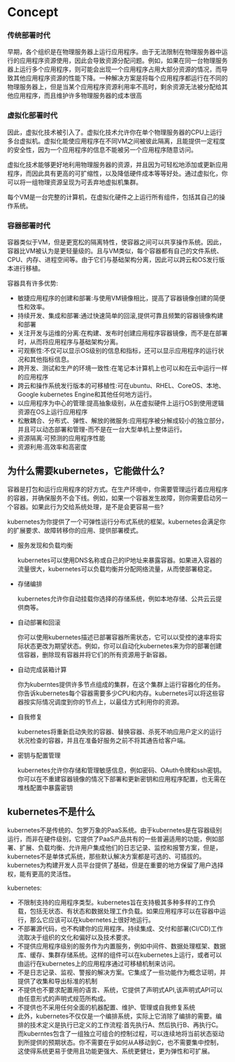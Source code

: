 # Concept


### 传统部署时代

早期，各个组织是在物理服务器上运行应用程序。由于无法限制在物理服务器中运行的应用程序资源使用，因此会导致资源分配问题。例如，如果在同一台物理服务器上运行多个应用程序，则可能会出现一个应用程序占用大部分资源的情况，而导致其他应用程序资源的性能下降。一种解决方案是将每个应用程序都运行在不同的物理服务器上，但是当某个应用程序资源利用率不高时，剩余资源无法被分配给其他应用程序，而且维护许多物理服务器的成本很高

### 虚拟化部署时代

因此，虚拟化技术被引入了。虚拟化技术允许你在单个物理服务器的CPU上运行多台虚拟机。虚拟化能使应用程序在不同VM之间被彼此隔离，且能提供一定程度的安全性，因为一个应用程序的信息不能被另一个应用程序随意访问。

虚拟化技术能够更好地利用物理服务器的资源，并且因为可轻松地添加或更新应用程序，而因此具有更高的可扩缩性，以及降低硬件成本等等好处。通过虚拟化，你可以将一组物理资源呈现为可丢弃地虚拟机集群。

每个VM是一台完整的计算机，在虚拟化硬件之上运行所有组件，包括其自己的操作系统。


### 容器部署时代


容器类似于VM，但是更宽松的隔离特性，使容器之间可以共享操作系统。因此，容器比VM被认为是更轻量级的。且与VM类似，每个容器都有自己的文件系统、CPU、内存、进程空间等。由于它们与基础架构分离，因此可以跨云和OS发行版本进行移植。

容器具有许多优势:
+ 敏捷应用程序的创建和部署:与使用VM镜像相比，提高了容器镜像创建的简便性和效率。
+ 持续开发、集成和部署:通过快速简单的回滚,提供可靠且频繁的容器镜像构建和部署
+ 关注开发与运维的分离:在构建、发布时创建应用程序容器镜像，而不是在部署时，从而将应用程序与基础架构分离。
+ 可观察性:不仅可以显示OS级别的信息和指标，还可以显示应用程序的运行状况和其他指标信息。
+ 跨开发、测试和生产的环境一致性:在笔记本计算机上也可以和在云中运行一样的应用程序
+ 跨云和操作系统发行版本的可移植性:可在ubuntu、RHEL、CoreOS、本地、Google kubernetes Engine和其他任何地方运行。
+ 以应用程序为中心的管理:提高抽象级别，从在虚拟硬件上运行OS到使用逻辑资源在OS上运行应用程序
+ 松散耦合、分布式、弹性、解放的微服务:应用程序被分解成较小的独立部分，并且可以动态部署和管理-而不是在一台大型单机上整体运行。
+ 资源隔离:可预测的应用程序性能
+ 资源利用:高效率和高密度

## 为什么需要kubernetes，它能做什么?

容器是打包和运行应用程序的好方式。在生产环境中，你需要管理运行着应用程序的容器，并确保服务不会下线。例如，如果一个容器发生故障，则你需要启动另一个容器。如果此行为交给系统处理，是不是会更容易一些?

kubernetes为你提供了一个可弹性运行分布式系统的框架。kubernetes会满足你的扩展要求、故障转移你的应用、提供部署模式。


+ 服务发现和负载均衡

    kubernetes可以使用DNS名称或自己的IP地址来暴露容器。如果进入容器的流量很大，kubernetes可以负载均衡并分配网络流量，从而使部署稳定。

+ 存储编排

    kubernetes允许你自动挂载你选择的存储系统，例如本地存储、公共云云提供商等。

+ 自动部署和回滚

     你可以使用kubernetes描述已部署容器所需状态，它可以以受控的速率将实际状态更改为期望状态。例如，你可以自动化kubernetes来为你的部署创建信容器，删除现有容器并将它们的所有资源用于新容器。

+ 自动完成装箱计算

     你为kuberntes提供许多节点组成的集群，在这个集群上运行容器化的任务。你告诉kubernetes每个容器需要多少CPU和内存。kubernetes可以将这些容器按实际情况调度到你的节点上，以最佳方式利用你的资源。


+ 自我修复

     kubernetes将重新启动失败的容器、替换容器、杀死不响应用户定义的运行状况检查的容器，并且在准备好服务之前不将其通告给客户端。

+ 密钥与配置管理

     kubernetes允许你存储和管理敏感信息，例如密码、OAuth令牌和ssh密钥。你可以在不重建容器镜像的情况下部署和更新密钥和应用程序配置，也无需在堆栈配置中暴露密钥


## kubernetes不是什么

kubernetes不是传统的、包罗万象的PaaS系统。由于kubernetes是在容器级别运行，而非在硬件级别，它提供了PaaS产品共有的一些普遍适用的功能，例如部署、扩展、负载均衡、允许用户集成他们的日志记录、监控和报警方案，但是，kubernetes不是单体式系统，那些默认解决方案都是可选的、可插拔的。kubernetes为构建开发人员平台提供了基础，但是在重要的地方保留了用户选择权，能有更高的灵活性。

kubernetes:

+ 不限制支持的应用程序类型。kubernetes旨在支持极其多种多样的工作负载，包括无状态、有状态和数据处理工作负载。如果应用程序可以在容器中运行，那么它应该可以在kubernetes上很好地运行。
+ 不部署源代码，也不构建你的应用程序。持续集成、交付和部署(CI/CD)工作流取决于组织的文化和偏好以及技术要求。
+ 不提供应用程序级别的服务作为内置服务，例如中间件、数据处理框架、数据库、缓存、集群存储系统。这样的组件可以在kubernetes上运行，或者可以由运行在kubernetes上的应用程序通过可移植机制来访问。
+ 不是日志记录、监视、警报的解决方案。它集成了一些功能作为概念证明，并提供了收集和导出标准的机制
+ 不提供也不要求配置用的语言、系统，它提供了声明式API,该声明式API可以由任意形式的声明式规范所构成。
+ 不提供也不采用任何全面的机器配置、维护、管理或自我修复系统
+ 此外，kubernetes不仅仅是一个编排系统，实际上它消除了编排的需要。编排的技术定义是执行已定义的工作流程:首先执行A、然后执行B、再执行C。而kuberntes包含了一组独立可组合的控制过程，可以连续地将当前状态驱动到所提供的预期状态。你不需要在乎如何从A移动到C，也不需要集中控制，这使得系统更易于使用且功能更强大、系统更健壮，更为弹性和可扩展。

